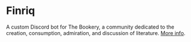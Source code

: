 # Finriq
A custom Discord bot for The Bookery, a community dedicated to the creation, consumption, admiration, and discussion of literature. <a href="https://bookery.codingprojects.org/" target="_blank">More info</a>.
